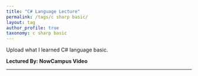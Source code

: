 ```yaml
---
title: "C# Language Lecture"
permalink: /tags/c sharp basic/
layout: tag
author_profile: true
taxonomy: c sharp basic
---
```


Upload what I learned C# language basic.  

__Lectured By: NowCampus Video__  
- - -  

